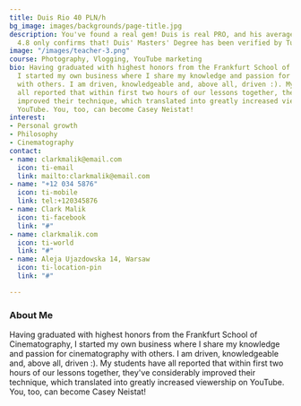 ```yaml
---
title: Duis Rio 40 PLN/h
bg_image: images/backgrounds/page-title.jpg
description: You've found a real gem! Duis is real PRO, and his average rating of
  4.8 only confirms that! Duis' Masters' Degree has been verified by Tutorify.
image: "/images/teacher-3.png"
course: Photography, Vlogging, YouTube marketing
bio: Having graduated with highest honors from the Frankfurt School of Cinematography,
  I started my own business where I share my knowledge and passion for cinematography
  with others. I am driven, knowledgeable and, above all, driven :). My students have
  all reported that within first two hours of our lessons together, they've considerably
  improved their technique, which translated into greatly increased viewership on
  YouTube. You, too, can become Casey Neistat!
interest:
- Personal growth
- Philosophy
- Cinematography
contact:
- name: clarkmalik@email.com
  icon: ti-email
  link: mailto:clarkmalik@email.com
- name: "+12 034 5876"
  icon: ti-mobile
  link: tel:+120345876
- name: Clark Malik
  icon: ti-facebook
  link: "#"
- name: clarkmalik.com
  icon: ti-world
  link: "#"
- name: Aleja Ujazdowska 14, Warsaw
  icon: ti-location-pin
  link: "#"

---
```

### About Me

Having graduated with highest honors from the Frankfurt School of Cinematography, I started my own business where I share my knowledge and passion for cinematography with others. I am driven, knowledgeable and, above all, driven :). My students have all reported that within first two hours of our lessons together, they've considerably improved their technique, which translated into greatly increased viewership on YouTube. You, too, can become Casey Neistat!